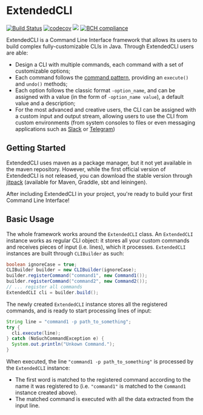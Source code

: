 # ExtendedCLI
[![Build Status](https://travis-ci.org/JPDSousa/ExtendedCLI.svg?branch=master)](https://travis-ci.org/JPDSousa/ExtendedCLI)
[![codecov](https://codecov.io/gh/JPDSousa/ExtendedCLI/branch/master/graph/badge.svg)](https://codecov.io/gh/JPDSousa/ExtendedCLI)
[![](https://jitpack.io/v/JPDSousa/ExtendedCLI.svg)](https://jitpack.io/#JPDSousa/ExtendedCLI)
[![BCH compliance](https://bettercodehub.com/edge/badge/JPDSousa/ExtendedCLI?branch=master)](https://bettercodehub.com/)

ExtendedCLI is a Command Line Interface framework that allows its users to build complex fully-customizable CLIs in Java. Through ExtendedCLI users are able:
 - Design a CLI with multiple commands, each command with a set of customizable options;
 - Each command follows the [command pattern](https://en.wikipedia.org/wiki/Command_pattern), providing an `execute()` and `undo()` methods;
 - Each option follows the classic format `-option_name`, and can be assigned with a value (in the form of `-option_name value`), a default value and a description;
 - For the most advanced and creative users, the CLI can be assigned with a custom input and output stream, allowing users to use the CLI from custom environments (from system consoles to files or even messaging applications such as [Slack](https://slack.com) or [Telegram](https://telegram.org/))
 
 ## Getting Started
 
 ExtendedCLI uses maven as a package manager, but it not yet available in the maven repository. However, while the first official version of ExtendedCLI is not released, you can download the stable version through [jitpack](https://jitpack.io/#JPDSousa/ExtendedCLI) (available for Maven, Graddle, sbt and leiningen).
 
 After including ExtendedCLI in your project, you're ready to build your first Command Line Interface!
 
 ## Basic Usage
 
 The whole framework works around the `ExtendedCLI` class. An `ExtendedCLI` instance works as regular CLI object: it stores all your custom commands and receives pieces of input (i.e. lines), which it processes. `ExtendedCLI` instances are built through `CLIBuilder` as such:
 
```java
boolean ignoreCase = true;
CLIBuilder builder = new CLIBuilder(ignoreCase);
builder.registerCommand("command1", new Command1());
builder.registerCommand("command2", new Command2());
// ... register all commands
ExtendedCLI cli = builder.build();
 ```
 
 The newly created `ExtendedCLI` instance stores all the registered commands, and is ready to start processing lines of input:
 
 ```java
 String line = "command1 -p path_to_something";
 try {
   cli.execute(line);
 } catch (NoSuchCommandException e) {
   System.out.println("Unkown Command.");
 }
 ```
 
 When executed, the line `"command1 -p path_to_something"` is processed by the `ExtendedCLI` instance:
  - The first word is matched to the registered command according to the name it was registered to (i.e. `"command1"` is matched to the `Command1` instance created above).
  - The matched command is executed with all the data extracted from the input line.
